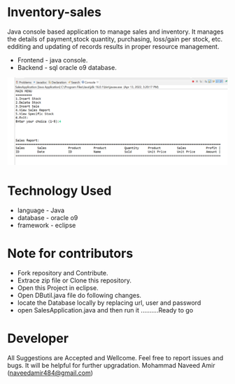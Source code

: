 # Inventory-sales 

Java console based application to manage sales and inventory. It manages the details of payment,stock quantity, purchasing, loss/gain per stock, etc.
edditing and updating of records results in proper resource management.

* Frontend - java console.
* Backend - sql oracle o9 database.

<p align="center">
  <img src="images/img.png"  width="750" alt="accessibility text">
</p>


# Technology Used

* language - Java 
* database - oracle o9
* framework - eclipse

# Note for contributors

* Fork repository and Contribute.
* Extrace zip file or Clone this repository.
* Open this Project in eclipse.
* Open DButil.java file do following changes.
* locate the Database locally by replacing url, user and password 
* open SalesApplication.java and then run it   ..........Ready to go

# Developer
All Suggestions are Accepted and Wellcome. Feel free to report issues and bugs. It will be helpful for further upgradation.
Mohammad Naveed Amir
(naveedamir484@gmail.com)
